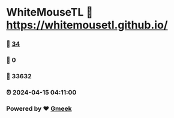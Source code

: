 # WhiteMouseTL :link: https://whitemousetl.github.io/ 
### :page_facing_up: [34](https://whitemousetl.github.io//tag.html) 
### :speech_balloon: 0 
### :hibiscus: 33632 
### :alarm_clock: 2024-04-15 04:11:00 
### Powered by :heart: [Gmeek](https://github.com/Meekdai/Gmeek)
